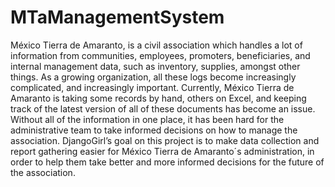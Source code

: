 # MTaManagementSystem

México Tierra de Amaranto, is a civil association which handles a lot of information from communities, employees, promoters, beneficiaries, and internal management data, such as inventory, supplies, amongst other things. As a growing organization, all these logs become increasingly complicated, and increasingly important. Currently, México Tierra de Amaranto is taking some records by hand, others on Excel, and keeping track of the latest version of all of these documents has become an issue. Without all of the information in one place, it has been hard for the administrative team to take informed decisions on how to manage the association.
DjangoGirl’s goal on this project is to make data collection and report gathering easier for México Tierra de Amaranto´s administration, in order to help them take better and more informed decisions for the future of the association.

